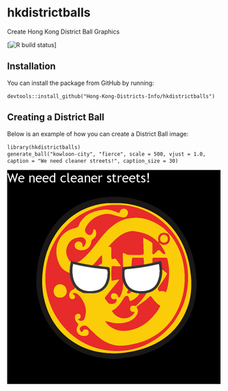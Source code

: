# hkdistrictballs
Create Hong Kong District Ball Graphics

[![R build status](https://github.com/Hong-Kong-Districts-Info/hkdistrictballs/workflows/R-CMD-check/badge.svg)]

## Installation

You can install the package from GitHub by running:

```
devtools::install_github("Hong-Kong-Districts-Info/hkdistrictballs")
```

## Creating a District Ball

Below is an example of how you can create a District Ball image:
```
library(hkdistrictballs)
generate_ball("kowloon-city", "fierce", scale = 500, vjust = 1.0, caption = "We need cleaner streets!", caption_size = 30)
```

![](man/figures/example-kowloon-city.png)